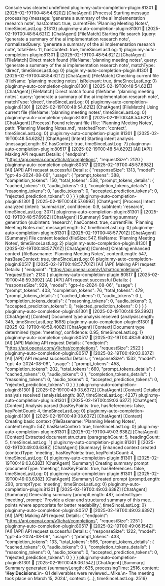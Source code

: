 Console was cleared
undefined
plugin:my-auto-completion-plugin:81301 🤖 [2025-02-19T00:48:54.620Z] [ChatAgent] [Process] Starting message processing {message: 'generate a summary of the ai implementation research note', hasContext: true, currentFile: 'Planning Meeting Notes', timeSinceLastLog: 21313}
plugin:my-auto-completion-plugin:81301 🤖 [2025-02-19T00:48:54.621Z] [ChatAgent] [FileMatch] Starting file search {query: 'generate a summary of the ai implementation research note', normalizedQuery: 'generate a summary of the ai implementation research note', totalFiles: 11, hasContext: true, timeSinceLastLog: 1}
plugin:my-auto-completion-plugin:81301 🤖 [2025-02-19T00:48:54.621Z] [ChatAgent] [FileMatch] Direct match found {fileName: 'planning meeting notes', query: 'generate a summary of the ai implementation research note', matchType: 'direct', timeSinceLastLog: 0}
plugin:my-auto-completion-plugin:81301 🤖 [2025-02-19T00:48:54.621Z] [ChatAgent] [FileMatch] Checking current file {fileName: 'planning meeting notes', isRelevant: true, timeSinceLastLog: 0}
plugin:my-auto-completion-plugin:81301 🤖 [2025-02-19T00:48:54.621Z] [ChatAgent] [FileMatch] Direct match found {fileName: 'planning meeting notes', query: 'generate a summary of the ai implementation research note', matchType: 'direct', timeSinceLastLog: 0}
plugin:my-auto-completion-plugin:81301 🤖 [2025-02-19T00:48:54.621Z] [ChatAgent] [FileMatch] Using current file {fileName: 'planning meeting notes', timeSinceLastLog: 0}
plugin:my-auto-completion-plugin:81301 🤖 [2025-02-19T00:48:54.621Z] [ChatAgent] [Process] Found relevant file {file: 'Planning Meeting Notes', path: 'Planning Meeting Notes.md', matchedFrom: 'context', timeSinceLastLog: 0}
plugin:my-auto-completion-plugin:81301 🤖 [2025-02-19T00:48:54.628Z] [ChatAgent] [Intent] Starting intent analysis {messageLength: 57, hasContext: true, timeSinceLastLog: 7}
plugin:my-auto-completion-plugin:80517 🤖 [2025-02-19T00:48:54.629Z] [AI] [API] Making API request
Details: {
  "endpoint": "https://api.openai.com/v1/chat/completions",
  "requestSize": 2120
}
plugin:my-auto-completion-plugin:80517 🤖 [2025-02-19T00:48:57.698Z] [AI] [API] API request successful
Details: {
  "responseSize": 1313,
  "model": "gpt-4o-2024-08-06",
  "usage": {
    "prompt_tokens": 388,
    "completion_tokens": 150,
    "total_tokens": 538,
    "prompt_tokens_details": {
      "cached_tokens": 0,
      "audio_tokens": 0
    },
    "completion_tokens_details": {
      "reasoning_tokens": 0,
      "audio_tokens": 0,
      "accepted_prediction_tokens": 0,
      "rejected_prediction_tokens": 0
    }
  }
}
plugin:my-auto-completion-plugin:81301 🤖 [2025-02-19T00:48:57.699Z] [ChatAgent] [Process] Intent analyzed {intent: 'summarize', confidence: 0.9, subIntent: 'research', timeSinceLastLog: 3071}
plugin:my-auto-completion-plugin:81301 🤖 [2025-02-19T00:48:57.699Z] [ChatAgent] [Summary] Starting summary generation {subIntent: 'research', hasContext: true, currentFile: 'Planning Meeting Notes.md', messageLength: 57, timeSinceLastLog: 0}
plugin:my-auto-completion-plugin:81301 🤖 [2025-02-19T00:48:57.701Z] [ChatAgent] [Summary] File content loaded {fileSize: 547, fileName: 'Planning Meeting Notes', timeSinceLastLog: 2}
plugin:my-auto-completion-plugin:81301 🤖 [2025-02-19T00:48:57.701Z] [ChatAgent] [Context] Creating enhanced context {fileBasename: 'Planning Meeting Notes', contentLength: 547, hasBaseContext: true, timeSinceLastLog: 0}
plugin:my-auto-completion-plugin:80517 🤖 [2025-02-19T00:48:57.701Z] [AI] [API] Making API request
Details: {
  "endpoint": "https://api.openai.com/v1/chat/completions",
  "requestSize": 2130
}
plugin:my-auto-completion-plugin:80517 🤖 [2025-02-19T00:48:59.399Z] [AI] [API] API request successful
Details: {
  "responseSize": 929,
  "model": "gpt-4o-2024-08-06",
  "usage": {
    "prompt_tokens": 403,
    "completion_tokens": 76,
    "total_tokens": 479,
    "prompt_tokens_details": {
      "cached_tokens": 0,
      "audio_tokens": 0
    },
    "completion_tokens_details": {
      "reasoning_tokens": 0,
      "audio_tokens": 0,
      "accepted_prediction_tokens": 0,
      "rejected_prediction_tokens": 0
    }
  }
}
plugin:my-auto-completion-plugin:81301 🤖 [2025-02-19T00:48:59.399Z] [ChatAgent] [Context] Document type analysis received {analysisLength: 345, timeSinceLastLog: 1698}
plugin:my-auto-completion-plugin:81301 🤖 [2025-02-19T00:48:59.400Z] [ChatAgent] [Context] Document type determined {type: 'meeting', confidence: 0.95, timeSinceLastLog: 1}
plugin:my-auto-completion-plugin:80517 🤖 [2025-02-19T00:48:59.400Z] [AI] [API] Making API request
Details: {
  "endpoint": "https://api.openai.com/v1/chat/completions",
  "requestSize": 2522
}
plugin:my-auto-completion-plugin:80517 🤖 [2025-02-19T00:49:03.637Z] [AI] [API] API request successful
Details: {
  "responseSize": 1532,
  "model": "gpt-4o-2024-08-06",
  "usage": {
    "prompt_tokens": 458,
    "completion_tokens": 202,
    "total_tokens": 660,
    "prompt_tokens_details": {
      "cached_tokens": 0,
      "audio_tokens": 0
    },
    "completion_tokens_details": {
      "reasoning_tokens": 0,
      "audio_tokens": 0,
      "accepted_prediction_tokens": 0,
      "rejected_prediction_tokens": 0
    }
  }
}
plugin:my-auto-completion-plugin:81301 🤖 [2025-02-19T00:49:03.637Z] [ChatAgent] [Context] Detailed analysis received {analysisLength: 887, timeSinceLastLog: 4237}
plugin:my-auto-completion-plugin:81301 🤖 [2025-02-19T00:49:03.637Z] [ChatAgent] [Context] Analysis parsed {hasKeyPoints: true, hasReferences: false, keyPointCount: 4, timeSinceLastLog: 0}
plugin:my-auto-completion-plugin:81301 🤖 [2025-02-19T00:49:03.637Z] [ChatAgent] [Context] Creating basic context {fileBasename: 'Planning Meeting Notes', contentLength: 547, hasBaseContext: true, timeSinceLastLog: 0}
plugin:my-auto-completion-plugin:81301 🤖 [2025-02-19T00:49:03.638Z] [ChatAgent] [Context] Extracted document structure {paragraphCount: 5, headingCount: 5, timeSinceLastLog: 1}
plugin:my-auto-completion-plugin:81301 🤖 [2025-02-19T00:49:03.638Z] [ChatAgent] [Summary] Enhanced context created {contextType: 'meeting', hasKeyPoints: true, keyPointsCount: 4, timeSinceLastLog: 0}
plugin:my-auto-completion-plugin:81301 🤖 [2025-02-19T00:49:03.638Z] [ChatAgent] [Summary] Creating summary prompt {documentType: 'meeting', hasKeyPoints: true, hasReferences: false, timeSinceLastLog: 0}
plugin:my-auto-completion-plugin:81301 🤖 [2025-02-19T00:49:03.638Z] [ChatAgent] [Summary] Created prompt {promptLength: 290, promptType: 'meeting', timeSinceLastLog: 0}
plugin:my-auto-completion-plugin:81301 🤖 [2025-02-19T00:49:03.638Z] [ChatAgent] [Summary] Generating summary {promptLength: 487, contextType: 'meeting', prompt: 'Provide a clear and structured summary of this mee… points where appropriate for better readability.', timeSinceLastLog: 0}
plugin:my-auto-completion-plugin:80517 🤖 [2025-02-19T00:49:03.639Z] [AI] [API] Making API request
Details: {
  "endpoint": "https://api.openai.com/v1/chat/completions",
  "requestSize": 2251
}
plugin:my-auto-completion-plugin:80517 🤖 [2025-02-19T00:49:06.154Z] [AI] [API] API request successful
Details: {
  "responseSize": 1222,
  "model": "gpt-4o-2024-08-06",
  "usage": {
    "prompt_tokens": 433,
    "completion_tokens": 133,
    "total_tokens": 566,
    "prompt_tokens_details": {
      "cached_tokens": 0,
      "audio_tokens": 0
    },
    "completion_tokens_details": {
      "reasoning_tokens": 0,
      "audio_tokens": 0,
      "accepted_prediction_tokens": 0,
      "rejected_prediction_tokens": 0
    }
  }
}
plugin:my-auto-completion-plugin:81301 🤖 [2025-02-19T00:49:06.154Z] [ChatAgent] [Summary] Summary generated {summaryLength: 635, processingTime: 2516, content: '**Key Decisions:**\n- Q1 deliverables were reviewed…Mike.\n- The meeting took place on March 15, 2024.', context: {…}, timeSinceLastLog: 2516}